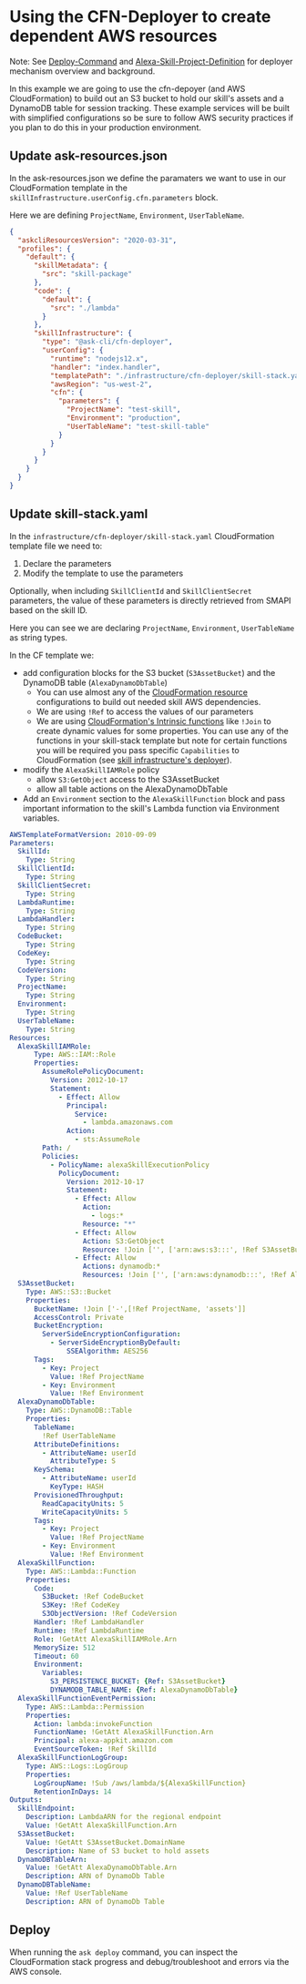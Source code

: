 # Using the CFN-Deployer to create dependent AWS resources

Note: See [Deploy-Command](./Deploy-Command.md) and [Alexa-Skill-Project-Definition](./Alexa-Skill-Project-Definition.md) for deployer mechanism overview and background.

In this example we are going to use the cfn-depoyer (and AWS CloudFormation) to build out an S3 bucket to hold our skill's assets and a DynamoDB table for session tracking. These example services will be built with simplified configurations so be sure to follow AWS security practices if you plan to do this in your production environment.

## Update ask-resources.json

In the ask-resources.json we define the paramaters we want to use in our CloudFormation template in the `skillInfrastructure.userConfig.cfn.parameters` block.

Here we are defining `ProjectName`, `Environment`, `UserTableName`.

```json
{
  "askcliResourcesVersion": "2020-03-31",
  "profiles": {
    "default": {
      "skillMetadata": {
        "src": "skill-package"
      },
      "code": {
        "default": {
          "src": "./lambda"
        }
      },
      "skillInfrastructure": {
        "type": "@ask-cli/cfn-deployer",
        "userConfig": {
          "runtime": "nodejs12.x",
          "handler": "index.handler",
          "templatePath": "./infrastructure/cfn-deployer/skill-stack.yaml",
          "awsRegion": "us-west-2",
          "cfn": {
            "parameters": {
              "ProjectName": "test-skill",
              "Environment": "production",
              "UserTableName": "test-skill-table"
            }
          }
        }
      }
    }
  }
}
```

## Update skill-stack.yaml

In the `infrastructure/cfn-deployer/skill-stack.yaml` CloudFormation template file we need to:

1. Declare the parameters
2. Modify the template to use the parameters

Optionally, when including `SkillClientId` and `SkillClientSecret` parameters, the value of these parameters is directly retrieved from SMAPI based on the skill ID.

Here you can see we are declaring `ProjectName`, `Environment`, `UserTableName` as string types.

In the CF template we:

- add configuration blocks for the S3 bucket (`S3AssetBucket`) and the DynamoDB table (`AlexaDynamoDbTable`)
  - You can use almost any of the [CloudFormation resource](https://docs.aws.amazon.com/AWSCloudFormation/latest/UserGuide/aws-template-resource-type-ref.html) configurations to build out needed skill AWS dependencies.
  - We are using `!Ref` to access the values of our parameters
  - We are using [CloudFormation's Intrinsic functions](https://docs.aws.amazon.com/AWSCloudFormation/latest/UserGuide/intrinsic-function-reference-join.html) like `!Join` to create dynamic values for some properties. You can use any of the functions in your skill-stack template but note for certain functions you will be required you pass specific `Capabilities` to CloudFormation (see [skill infrastructure's deployer](./Deploy-Command.md#Deployer)).
- modify the `AlexaSkillIAMRole` policy
  - allow `S3:GetObject` access to the S3AssetBucket
  - allow all table actions on the AlexaDynamoDbTable
- Add an `Environment` section to the `AlexaSkillFunction` block and pass important information to the skill's Lambda function via Environment variables.

```yaml
AWSTemplateFormatVersion: 2010-09-09
Parameters:
  SkillId:
    Type: String
  SkillClientId:
    Type: String
  SkillClientSecret:
    Type: String
  LambdaRuntime:
    Type: String
  LambdaHandler:
    Type: String
  CodeBucket:
    Type: String
  CodeKey:
    Type: String
  CodeVersion:
    Type: String
  ProjectName:
    Type: String
  Environment:
    Type: String
  UserTableName:
    Type: String
Resources:
  AlexaSkillIAMRole:
      Type: AWS::IAM::Role
      Properties:
        AssumeRolePolicyDocument:
          Version: 2012-10-17
          Statement:
            - Effect: Allow
              Principal:
                Service:
                  - lambda.amazonaws.com
              Action:
                - sts:AssumeRole
        Path: /
        Policies:
          - PolicyName: alexaSkillExecutionPolicy
            PolicyDocument:
              Version: 2012-10-17
              Statement:
                - Effect: Allow
                  Action:
                    - logs:*
                  Resource: "*"
                - Effect: Allow
                  Action: S3:GetObject
                  Resource: !Join ['', ['arn:aws:s3:::', !Ref S3AssetBucket]]
                - Effect: Allow
                  Actions: dynamodb:*
                  Resources: !Join ['', ['arn:aws:dynamodb:::', !Ref AlexaDynamoDbTable]]
  S3AssetBucket:
    Type: AWS::S3::Bucket
    Properties:
      BucketName: !Join ['-',[!Ref ProjectName, 'assets']]
      AccessControl: Private
      BucketEncryption:
        ServerSideEncryptionConfiguration:
          - ServerSideEncryptionByDefault:
              SSEAlgorithm: AES256
      Tags:
        - Key: Project
          Value: !Ref ProjectName
        - Key: Environment
          Value: !Ref Environment
  AlexaDynamoDbTable:
    Type: AWS::DynamoDB::Table
    Properties:
      TableName:
        !Ref UserTableName
      AttributeDefinitions:
        - AttributeName: userId
          AttributeType: S
      KeySchema:
        - AttributeName: userId
          KeyType: HASH
      ProvisionedThroughput:
        ReadCapacityUnits: 5
        WriteCapacityUnits: 5
      Tags:
        - Key: Project
          Value: !Ref ProjectName
        - Key: Environment
          Value: !Ref Environment
  AlexaSkillFunction:
    Type: AWS::Lambda::Function
    Properties:
      Code:
        S3Bucket: !Ref CodeBucket
        S3Key: !Ref CodeKey
        S3ObjectVersion: !Ref CodeVersion
      Handler: !Ref LambdaHandler
      Runtime: !Ref LambdaRuntime
      Role: !GetAtt AlexaSkillIAMRole.Arn
      MemorySize: 512
      Timeout: 60
      Environment:
        Variables:
          S3_PERSISTENCE_BUCKET: {Ref: S3AssetBucket}
          DYNAMODB_TABLE_NAME: {Ref: AlexaDynamoDbTable}
  AlexaSkillFunctionEventPermission:
    Type: AWS::Lambda::Permission
    Properties:
      Action: lambda:invokeFunction
      FunctionName: !GetAtt AlexaSkillFunction.Arn
      Principal: alexa-appkit.amazon.com
      EventSourceToken: !Ref SkillId
  AlexaSkillFunctionLogGroup:
    Type: AWS::Logs::LogGroup
    Properties:
      LogGroupName: !Sub /aws/lambda/${AlexaSkillFunction}
      RetentionInDays: 14
Outputs:
  SkillEndpoint:
    Description: LambdaARN for the regional endpoint
    Value: !GetAtt AlexaSkillFunction.Arn
  S3AssetBucket:
    Value: !GetAtt S3AssetBucket.DomainName
    Description: Name of S3 bucket to hold assets
  DynamoDBTableArn:
    Value: !GetAtt AlexaDynamoDbTable.Arn
    Description: ARN of DynamoDb Table
  DynamoDBTableName:
    Value: !Ref UserTableName
    Description: ARN of DynamoDb Table
```

## Deploy

When running the `ask deploy` command, you can inspect the CloudFormation stack progress and debug/troubleshoot and errors via the AWS console.
